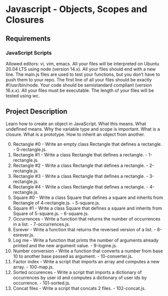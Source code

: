 # Javascript - Objects, Scopes and Closures

## Requirements
### JavaScript Scripts
Allowed editors: vi, vim, emacs.
All your files will be interpreted on Ubuntu 20.04 LTS using node (version 14.x).
All your files should end with a new line.
The main.js files are used to test your functions, but you don’t have to push them to your repo.
The first line of all your files should be exactly #!/usr/bin/node.
Your code should be semistandard compliant (version 16.x.x).
All your files must be executable.
The length of your files will be tested using wc.

## Project Description
Learn how to create an object in JavaScript. What this means. What undefined means. Why the variable type and scope is important. What is a closure. What is a prototype. How to inherit an object from another.

0. Rectangle #0 - Write an empty class Rectangle that defines a rectangle. - 0-rectangle.js.
1. Rectangle #1 - Write a class Rectangle that defines a rectangle. - 1-rectangle.js.
2. Rectangle #2 - Write a class Rectangle that defines a rectangle. - 2-rectangle.js.
3. Rectangle #3 - Write a class Rectangle that defines a rectangle. - 3-rectangle.js.
4. Rectangle #4 - Write a class Rectangle that defines a rectangle. - 4-rectangle.js.
5. Square #0 - Write a class Square that defines a square and inherits from Rectangle  of 4-rectangle.js. - 5-square.js.
6. Square #1 - Write a class Square that defines a square and inherits from Square of 5-square.js. - 6-square.js.
7. Occurrences - Write a function that returns the number of occurrences in a list. - 7-occurrences.js.
8. Esrever - Write a function that returns the reversed version of a list. - 8-esrever.js.
9. Log me - Write a function that prints the number of arguments already printed and the new argument value. - 9-logme.js.
10. Number conversion - Write a function that converts a number from base 10 to another base passed as argument. - 10-converter.js.
11. Factor index - Write a script that imports an array and computes a new array. - 100-map.js.
12. Sorted occurences - Write a script that imports a dictionary of occurrences by user id and computes a dictionary of user ids by occurrence. - 101-sorted.js.
13. Concat files - Write a script that concats 2 files. - 102-concat.js.

